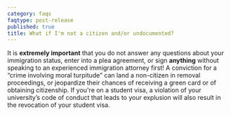 ```yaml
---
category: faqs
faqtype: post-release
published: true
title: What if I'm not a citizen and/or undocumented?
---
```

It is **extremely important** that you do not answer any questions about your immigration status, enter into a plea agreement, or sign **anything** without speaking to an experienced immigration attorney first! A conviction for a “crime involving moral turpitude” can land a non-citizen in removal proceedings, or jeopardize their chances of receiving a green card or of obtaining citizenship. If you're on a student visa, a violation of your university’s code of conduct that leads to your explusion will also result in the revocation of your student visa.
